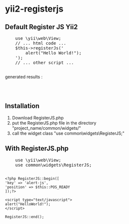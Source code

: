 # yii2-registerjs
<h2>Default Register JS Yii2</h2>
<div class="highlight highlight-text-html-php">
  <pre>
    use \yii\web\View;
    // ... html code ...
    $this->registerJs('
        alert("Hello World!");
    ');
    // ... other script ...
  </pre>
</div>

<p>generated results :</p>
<div class="highlight highlight-text-html-php">
  <pre>
    <script>
    jQuery(function ($) {
      alert("Hello World!");
    });
    </script>
  </pre>
</div>

<h2>Installation</h2>
<ol>
  <li>Download RegisterJS.php</li>
  <li>put the RegisterJS.php file in the directory "project_name/common/widgets/"</li>
  <li>call the widget class "use common\widgets\RegisterJS;"
</ol>

<h2>With RegisterJS.php</h2>
<div class="highlight highlight-text-html-php">
  <pre>
    use \yii\web\View;
    use common\widgets\RegisterJS;
    
    <?php RegisterJS::begin([
	'key' => 'alert-js',
	'position' => $this::POS_READY
    ]);?>
    
    <script type="text/javascript">
	alert("HelloWorld!");
    </script>
    
    RegisterJS::end();
  </pre>
</div>

